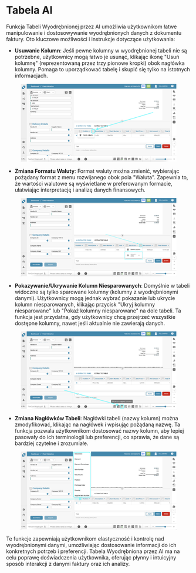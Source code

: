 # Tabela AI

Funkcja Tabeli Wyodrębnionej przez AI umożliwia użytkownikom łatwe manipulowanie i dostosowywanie wyodrębnionych danych z dokumentu faktury. Oto kluczowe możliwości i instrukcje dotyczące użytkowania:

* **Usuwanie Kolumn**: Jeśli pewne kolumny w wyodrębnionej tabeli nie są potrzebne, użytkownicy mogą łatwo je usunąć, klikając ikonę "Usuń kolumnę" (reprezentowaną przez trzy pionowe kropki) obok nagłówka kolumny. Pomaga to uporządkować tabelę i skupić się tylko na istotnych informacjach.

<figure><img src="../../.gitbook/assets/ai-table1.png" alt=""><figcaption></figcaption></figure>

* **Zmiana Formatu Waluty**: Format waluty można zmienić, wybierając pożądany format z menu rozwijanego obok pola "Waluta". Zapewnia to, że wartości walutowe są wyświetlane w preferowanym formacie, ułatwiając interpretację i analizę danych finansowych.

<figure><img src="../../.gitbook/assets/ai-table2.png" alt=""><figcaption></figcaption></figure>

* **Pokazywanie/Ukrywanie Kolumn Niesparowanych**: Domyślnie w tabeli widoczne są tylko sparowane kolumny (kolumny z wyodrębnionymi danymi). Użytkownicy mogą jednak wybrać pokazanie lub ukrycie kolumn niesparowanych, klikając przycisk "Ukryj kolumny niesparowane" lub "Pokaż kolumny niesparowane" na dole tabeli. Ta funkcja jest przydatna, gdy użytkownicy chcą przejrzeć wszystkie dostępne kolumny, nawet jeśli aktualnie nie zawierają danych.

<figure><img src="../../.gitbook/assets/ai-table3.png" alt=""><figcaption></figcaption></figure>

* **Zmiana Nagłówków Tabeli**: Nagłówki tabeli (nazwy kolumn) można zmodyfikować, klikając na nagłówek i wpisując pożądaną nazwę. Ta funkcja pozwala użytkownikom dostosować nazwy kolumn, aby lepiej pasowały do ich terminologii lub preferencji, co sprawia, że dane są bardziej czytelne i zrozumiałe.

<figure><img src="../../.gitbook/assets/ai-table4.png" alt=""><figcaption></figcaption></figure>

Te funkcje zapewniają użytkownikom elastyczność i kontrolę nad wyodrębnionymi danymi, umożliwiając dostosowanie informacji do ich konkretnych potrzeb i preferencji. Tabela Wyodrębniona przez AI ma na celu poprawę doświadczenia użytkownika, oferując płynny i intuicyjny sposób interakcji z danymi faktury oraz ich analizy.
